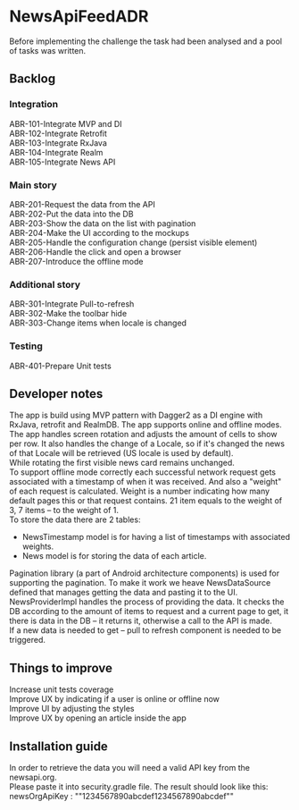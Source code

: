 # NewsApiFeedADR
Before implementing the challenge the task had been analysed and a pool of tasks was written.    
  
## Backlog  
### Integration  
ABR-101-Integrate MVP and DI  
ABR-102-Integrate Retrofit  
ABR-103-Integrate RxJava  
ABR-104-Integrate Realm  
ABR-105-Integrate News API  
### Main story  
ABR-201-Request the data from the API  
ABR-202-Put the data into the DB  
ABR-203-Show the data on the list with pagination  
ABR-204-Make the UI according to the mockups  
ABR-205-Handle the configuration change (persist visible element)    
ABR-206-Handle the click and open a browser  
ABR-207-Introduce the offline mode  
### Additional story  
ABR-301-Integrate Pull-to-refresh  
ABR-302-Make the toolbar hide    
ABR-303-Change items when locale is changed    
### Testing  
ABR-401-Prepare Unit tests  
  
## Developer notes  
  
The app is build using MVP pattern with Dagger2 as a DI engine with RxJava, retrofit and RealmDB.
The app supports online and offline modes.  
The app handles screen rotation and adjusts the amount of cells to show per row. It also handles the 
change of a Locale, so if it's changed the news of that Locale will be retrieved (US locale is used by default).  
While rotating the first visible news card remains unchanged.  
To support offline mode correctly each successful network request gets associated with a timestamp of
when it was received. And also a "weight" of each request is calculated. Weight is a number indicating 
how many default pages this or that request contains. 21 item equals to the weight of 3, 7 items – to the weight of 1.       
To store the data there are 2 tables:   
- NewsTimestamp model is for having a list of timestamps with associated weights.  
- News model is for storing the data of each article.  

Pagination library (a part of Android architecture components) is used for supporting the pagination. 
To make it work we heave NewsDataSource defined that manages getting the data and pasting it to the UI.  
NewsProviderImpl handles the process of providing the data. It checks the DB according to the amount of 
items to request and a current page to get, it there is data in the DB – it returns it, otherwise a call
to the API is made.  
If a new data is needed to get – pull to refresh component is needed to be triggered.   
  
## Things to improve  
Increase unit tests coverage  
Improve UX by indicating if a user is online or offline now    
Improve UI by adjusting the styles  
Improve UX by opening an article inside the app  
  
## Installation guide  
In order to retrieve the data you will need a valid API key from the newsapi.org.  
Please paste it into security.gradle file. The result should look like this:  
newsOrgApiKey  : "\"1234567890abcdef1234567890abcdef\""
